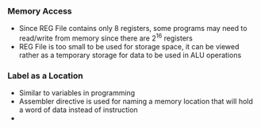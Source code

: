### Memory Access
- Since REG File contains only 8 registers, some programs may need to read/write from memory since there are $2^{16}$ registers
- REG File is too small to be used for storage space, it can be viewed rather as a temporary storage for data to be used in ALU operations


### Label as a Location
- Similar to variables in programming
- Assembler directive is used for naming a memory location that will hold a word of data instead of instruction
- 